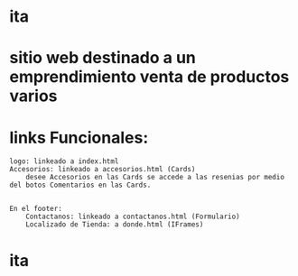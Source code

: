 # ita
# sitio web destinado a un emprendimiento venta de productos varios

# links Funcionales:
    logo: linkeado a index.html
    Accesorios: linkeado a accesorios.html (Cards)
        desee Accesorios en las Cards se accede a las resenias por medio del botos Comentarios en las Cards.
        

    En el footer:
        Contactanos: linkeado a contactanos.html (Formulario)
        Localizado de Tienda: a donde.html (IFrames)
# ita
